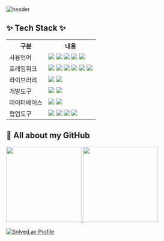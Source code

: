 ![header](https://capsule-render.vercel.app/api?type=waving&color=timeGradient&height=300&section=header&text=GaYeon%20Kim&fontSize=90)

## ✨ Tech Stack ✨ 
<table>
    <tr>
        <th>구분</th>
        <th>내용</th>
    </tr>
    <tr>
        <td>사용언어</td>
        <td>
            <img src="https://img.shields.io/badge/Java-007396?style=for-the-badge&logo=java&logoColor=white"/>
            <img src="https://img.shields.io/badge/HTML5-E34F26?style=for-the-badge&logo=HTML5&logoColor=white"/>
            <img src="https://img.shields.io/badge/CSS3-1572B6?style=for-the-badge&logo=CSS3&logoColor=white"/>
            <img src="https://img.shields.io/badge/JavaScript-F7DF1E?style=for-the-badge&logo=JavaScript&logoColor=white"/>
            <img src="https://img.shields.io/badge/PHP-777BB4?style=for-the-badge&logo=PHP&logoColor=white"/>
        </td>
    </tr>
  <tr>
        <td>프레임워크</td>
        <td>
            <img src="https://img.shields.io/badge/React-61DAFB?style=for-the-badge&logo=React&logoColor=white"/>
            <img src="https://img.shields.io/badge/Node.js-5FA04E?style=for-the-badge&logo=Node.js&logoColor=white"/>
            <img src="https://img.shields.io/badge/Express-000000?style=for-the-badge&logo=Express&logoColor=white"/>
            <img src="https://img.shields.io/badge/Django-092E20?style=for-the-badge&logo=Django&logoColor=white"/>
            <img src="https://img.shields.io/badge/Flutter-02569B?style=for-the-badge&logo=Flutter&logoColor=white"/>
            <img src="https://img.shields.io/badge/Android-34A853?style=for-the-badge&logo=Android&logoColor=white"/>
        </td>
    </tr>
    <tr>
        <td>라이브러리</td>
        <td>
            <img src="https://img.shields.io/badge/Axios-5A29E4?style=for-the-badge&logo=Axios&logoColor=white"/>
            <img src="https://img.shields.io/badge/React Bootstrap-41E0FD?style=for-the-badge&logo=React Bootstrap&logoColor=white"/>
        </td>
    </tr>
    <tr>
        <td>개발도구</td>
        <td>
            <img src="https://img.shields.io/badge/Android Studio-3DDC84?style=for-the-badge&logo=Android Studio&logoColor=white"/>
            <img src="https://img.shields.io/badge/VSCode-007ACC?style=for-the-badge&logo=VisualStudioCode&logoColor=white"/>
        </td>
    </tr>
    <tr>
        <td>데이터베이스</td>
        <td>
            <img src="https://img.shields.io/badge/Oracle 11g-F80000?style=for-the-badge&logo=Oracle&logoColor=white"/>
          <img src="https://img.shields.io/badge/MysSQL-4479A1?style=for-the-badge&logo=MySQL&logoColor=white"/>
        </td>
    </tr>
    <tr>
        <td>협업도구</td>
        <td>
            <img src="https://img.shields.io/badge/Git-F05032?style=for-the-badge&logo=Git&logoColor=white"/>
            <img src="https://img.shields.io/badge/GitHub-181717?style=for-the-badge&logo=GitHub&logoColor=white"/>
            <img src="https://img.shields.io/badge/notion-000000?style=for-the-badge&logo=notion&logoColor=white"/>
            <img src="https://img.shields.io/badge/Slack-4A154B?style=for-the-badge&logo=Slack&logoColor=white"/>
        </td>
    </tr>
</table>

## 🔭 All about my GitHub
<a href="https://github.com/yeon820">
  <img height="200" src="https://github-readme-stats.vercel.app/api?username=yeon820" style="border:none;" />
</a>
<a href="https://github.com/yeon820">
  <img height="200" src="https://github-readme-stats.vercel.app/api/top-langs?username=yeon820&layout=compact&langs_count=8&card_width=320" style="border:none;" />
</a>


[![Solved.ac Profile](http://mazassumnida.wtf/api/v2/generate_badge?boj=qkslfk11)](https://solved.ac/qkslfk11/)


<!--
## 🌱 Github Stats



**yeon820/yeon820** is a ✨ _special_ ✨ repository because its `README.md` (this file) appears on your GitHub profile.

Here are some ideas to get you started:

- 🔭 I’m currently working on ...
- 🌱 I’m currently learning ...
- 👯 I’m looking to collaborate on ...
- 🤔 I’m looking for help with ...
- 💬 Ask me about ...
- 📫 How to reach me: ...
- 😄 Pronouns: ...
- ⚡ Fun fact: ...
-->
